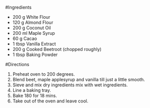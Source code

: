 #Ingredients 

* 200 g White Flour
* 120 g Almond Flour
* 200 g Coconut Oil
* 200 ml Maple Syrup
* 60 g Cacao
* 1 tbsp Vanilla Extract
* 200 g Cooked Beetroot (chopped roughly)
* 1 tbsp Baking Powder

#Directions

1. Preheat oven to 200 degrees.
2. Blend beet, maple applesyrup and vanilla till just a little smooth.
3. Sieve and mix dry ingredients mix with wet ingredients.
4. Line a baking tray.
5. Bake 180 for 18 mins.
6. Take out of the oven and leave cool.



